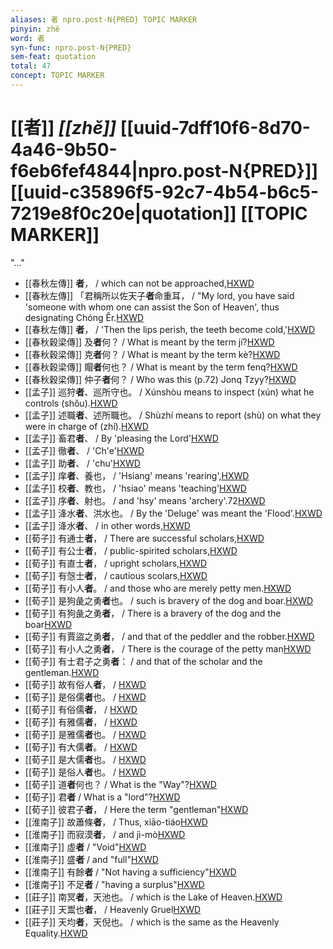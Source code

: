 ```yaml
---
aliases: 者 npro.post-N{PRED} TOPIC MARKER
pinyin: zhě
word: 者
syn-func: npro.post-N{PRED}
sem-feat: quotation
total: 47
concept: TOPIC MARKER 
---
```

# [[者]] *[[zhě]]*  [[uuid-7dff10f6-8d70-4a46-9b50-f6eb6fef4844|npro.post-N{PRED}]] [[uuid-c35896f5-92c7-4b54-b6c5-7219e8f0c20e|quotation]] [[TOPIC MARKER]]
"..."
 - [[春秋左傳]] **者**， / which can not be approached,[HXWD](https://hxwd.org/textview.html?location=KR1e0001_tls_003-160a.8)
 - [[春秋左傳]] 「君稱所以佐天子**者**命重耳， / "My lord, you have said 'someone with whom one can assist the Son of Heaven', thus designating Chóng Ěr.[HXWD](https://hxwd.org/textview.html?location=KR1e0001_tls_005-374a.16)
 - [[春秋左傳]] **者**， / 'Then the lips perish, the teeth become cold,'[HXWD](https://hxwd.org/textview.html?location=KR1e0001_tls_005-91a.16)
 - [[春秋穀梁傳]] 及**者**何？ / What is meant by the term jí?[HXWD](https://hxwd.org/textview.html?location=KR1e0008_tls_001-3a.4)
 - [[春秋穀梁傳]] 克**者**何？ / What is meant by the term kè?[HXWD](https://hxwd.org/textview.html?location=KR1e0008_tls_001-4a.5)
 - [[春秋穀梁傳]] 賵**者**何也？ / What is meant by the term fenq?[HXWD](https://hxwd.org/textview.html?location=KR1e0008_tls_001-5a.15)
 - [[春秋穀梁傳]] 仲子**者**何？ / Who was this (p.72) Jonq Tzyy?[HXWD](https://hxwd.org/textview.html?location=KR1e0008_tls_001-5a.6)
 - [[孟子]] 巡狩**者**、巡所守也。 / Xúnshòu means to inspect (xún) what he controls (shǒu).[HXWD](https://hxwd.org/textview.html?location=KR1h0001_tls_002-28a.5)
 - [[孟子]] 述職**者**、述所職也。 / Shùzhí means to report (shù) on what they were in charge of (zhí).[HXWD](https://hxwd.org/textview.html?location=KR1h0001_tls_002-28a.7)
 - [[孟子]] 畜君**者**、 / By 'pleasing the Lord'[HXWD](https://hxwd.org/textview.html?location=KR1h0001_tls_002-29a.11)
 - [[孟子]] 徹**者**、 / 'Ch'e'[HXWD](https://hxwd.org/textview.html?location=KR1h0001_tls_005-15a.6)
 - [[孟子]] 助**者**、 / 'chu'[HXWD](https://hxwd.org/textview.html?location=KR1h0001_tls_005-15a.8)
 - [[孟子]] 庠**者**、養也， / 'Hsiang' means 'rearing',[HXWD](https://hxwd.org/textview.html?location=KR1h0001_tls_005-16a.3)
 - [[孟子]] 校**者**、教也， / 'hsiao' means 'teaching'[HXWD](https://hxwd.org/textview.html?location=KR1h0001_tls_005-16a.4)
 - [[孟子]] 序**者**、射也。 / and 'hsy' means 'archery'.72[HXWD](https://hxwd.org/textview.html?location=KR1h0001_tls_005-16a.5)
 - [[孟子]] 洚水**者**、洪水也。 / By the 'Deluge' was meant the 'Flood'.[HXWD](https://hxwd.org/textview.html?location=KR1h0001_tls_006-33a.16)
 - [[孟子]] 洚水**者**、 / in other words,[HXWD](https://hxwd.org/textview.html?location=KR1h0001_tls_012-44a.10)
 - [[荀子]] 有通士**者**，
                     / There are successful scholars,[HXWD](https://hxwd.org/textview.html?location=KR3a0002_tls_003-11a.2)
 - [[荀子]] 有公士**者**，
                     / public-spirited scholars,[HXWD](https://hxwd.org/textview.html?location=KR3a0002_tls_003-11a.3)
 - [[荀子]] 有直士**者**，
                     / upright scholars,[HXWD](https://hxwd.org/textview.html?location=KR3a0002_tls_003-11a.4)
 - [[荀子]] 有愨士**者**，
                     / cautious scolars,[HXWD](https://hxwd.org/textview.html?location=KR3a0002_tls_003-11a.5)
 - [[荀子]] 有小人**者**。
                     / and those who are merely petty men.[HXWD](https://hxwd.org/textview.html?location=KR3a0002_tls_003-11a.6)
 - [[荀子]] 是狗彘之勇**者**也。
                     / such is bravery of the dog and boar.[HXWD](https://hxwd.org/textview.html?location=KR3a0002_tls_004-4a.12)
 - [[荀子]] 有狗彘之勇**者**，
                     / There is a bravery of the dog and the boar[HXWD](https://hxwd.org/textview.html?location=KR3a0002_tls_004-4a.2)
 - [[荀子]] 有賈盜之勇**者**，
                     / and that of the peddler and the robber.[HXWD](https://hxwd.org/textview.html?location=KR3a0002_tls_004-4a.3)
 - [[荀子]] 有小人之勇**者**，
                     / There is the courage of the petty man[HXWD](https://hxwd.org/textview.html?location=KR3a0002_tls_004-4a.4)
 - [[荀子]] 有士君子之勇**者**：
                     / and that of the scholar and the gentleman.[HXWD](https://hxwd.org/textview.html?location=KR3a0002_tls_004-4a.5)
 - [[荀子]] 故有俗人**者**，
                     / [HXWD](https://hxwd.org/textview.html?location=KR3a0002_tls_008-13a.2)
 - [[荀子]] 是俗儒**者**也。
                     / [HXWD](https://hxwd.org/textview.html?location=KR3a0002_tls_008-13a.27)
 - [[荀子]] 有俗儒**者**，
                     / [HXWD](https://hxwd.org/textview.html?location=KR3a0002_tls_008-13a.3)
 - [[荀子]] 有雅儒**者**，
                     / [HXWD](https://hxwd.org/textview.html?location=KR3a0002_tls_008-13a.4)
 - [[荀子]] 是雅儒**者**也。
                     / [HXWD](https://hxwd.org/textview.html?location=KR3a0002_tls_008-13a.42)
 - [[荀子]] 有大儒**者**。
                     / [HXWD](https://hxwd.org/textview.html?location=KR3a0002_tls_008-13a.5)
 - [[荀子]] 是大儒**者**也。 / [HXWD](https://hxwd.org/textview.html?location=KR3a0002_tls_008-13a.60)
 - [[荀子]] 是俗人**者**也。
                     / [HXWD](https://hxwd.org/textview.html?location=KR3a0002_tls_008-13a.9)
 - [[荀子]] 道**者**何也？ / What is the "Way"?[HXWD](https://hxwd.org/textview.html?location=KR3a0002_tls_012-6a.2)
 - [[荀子]] 君**者** / What is a "lord"?[HXWD](https://hxwd.org/textview.html?location=KR3a0002_tls_012-6a.5)
 - [[荀子]] 彼君子**者**， / Here the term "gentleman"[HXWD](https://hxwd.org/textview.html?location=KR3a0002_tls_019-25a.14)
 - [[淮南子]] 故蕭條**者**， / Thus, xiāo-tiáo[HXWD](https://hxwd.org/textview.html?location=KR3j0010_tls_011-23a.43)
 - [[淮南子]] 而寂漠**者**， / and jì-mò[HXWD](https://hxwd.org/textview.html?location=KR3j0010_tls_011-23a.45)
 - [[淮南子]] 虛**者** / "Void"[HXWD](https://hxwd.org/textview.html?location=KR3j0010_tls_011-8a.17)
 - [[淮南子]] 盛**者** / and "full"[HXWD](https://hxwd.org/textview.html?location=KR3j0010_tls_011-8a.20)
 - [[淮南子]] 有餘**者** / "Not having a sufficiency"[HXWD](https://hxwd.org/textview.html?location=KR3j0010_tls_011-8a.23)
 - [[淮南子]] 不足**者** / "having a surplus"[HXWD](https://hxwd.org/textview.html?location=KR3j0010_tls_011-8a.26)
 - [[莊子]] 南冥**者**，天池也。 / which is the Lake of Heaven.[HXWD](https://hxwd.org/textview.html?location=KR5c0126_tls_001-1a.15)
 - [[莊子]] 天鬻也**者**， / Heavenly Gruel[HXWD](https://hxwd.org/textview.html?location=KR5c0126_tls_005-13a.30)
 - [[莊子]] 天均**者**，天倪也。 / which is the same as the Heavenly Equality.[HXWD](https://hxwd.org/textview.html?location=KR5c0126_tls_027-2a.39)
